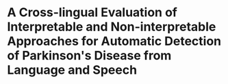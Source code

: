 # A Cross-lingual Evaluation of Interpretable and Non-interpretable Approaches for Automatic Detection of Parkinson's Disease from Language and Speech 